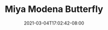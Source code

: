 ---
title: "Miya Modena Butterfly"
date: 2021-03-04T17:02:42-08:00
slug: miya-modena-butterfly
draft: false
type: wallpaper
layout: wallpaper
heroname: miya
wallpaper:
- 0.jpg
---
